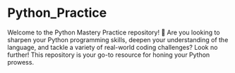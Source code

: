 # Python_Practice
Welcome to the Python Mastery Practice repository! 🐍  Are you looking to sharpen your Python programming skills, deepen your understanding of the language, and tackle a variety of real-world coding challenges? Look no further! This repository is your go-to resource for honing your Python prowess.
